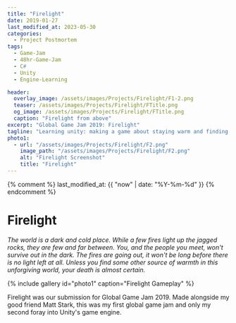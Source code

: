 ```yaml
---
title: "Firelight"
date: 2019-01-27
last_modified_at: 2023-05-30
categories:
  - Project Postmortem
tags:
  - Game-Jam
  - 48hr-Game-Jam
  - C#
  - Unity
  - Engine-Learning

header:
  overlay_image: /assets/images/Projects/Firelight/F1-2.png
  teaser: /assets/images/Projects/Firelight/FTitle.png
  og_image: /assets/images/Projects/Firelight/FTitle.png
  caption: "Firelight from above"
excerpt: "Global Game Jam 2019: Firelight"
tagline: "Learning unity: making a game about staying warm and finding friends."
photo1:
  - url: "/assets/images/Projects/Firelight/F2.png"
    image_path: "/assets/images/Projects/Firelight/F2.png"
    alt: "Firelight Screenshot"
    title: "Firelight"
---
```

{% comment %} last_modified_at: {{ "now" | date: "%Y-%m-%d" }} {% endcomment %}
# Firelight
*The world is a dark and cold place. While a few fires light up the jagged rocks, 
they are few and far between. You, and the people you meet, won't survive out in the dark. 
The fires are going out, it won't be long before there is no light left at all. 
Unless you find some other source of warmth in this unforgiving world, 
your death is almost certain.*

{% include gallery id="photo1" caption="Firelight Gameplay" %}

Firelight was our submission for Global Game Jam 2019. Made alongside my good friend Matt Stark, this was my first global game 
jam and only my second foray into Unity's game engine. 
 